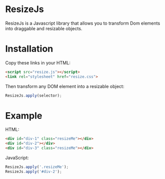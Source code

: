 # ResizeJs

ResizeJs is a Javascript library that allows you to transform Dom elements into draggable and resizable objects.

# Installation

Copy these links in your HTML:
```html
<script src="resize.js"></script>
<link rel="stylesheet" href="resize.css">
```

Then transform any DOM element into a resizable object:
```javascript
ResizeJs.apply(selector);
```

# Example

HTML:
```html
<div id="div-1" class="resizeMe"></div>
<div id="div-2"></div>
<div id="div-3" class="resizeMe"></div>
```
JavaScript:
```javascript
ResizeJs.apply('.resizeMe');
ResizeJs.apply('#div-2');
```
